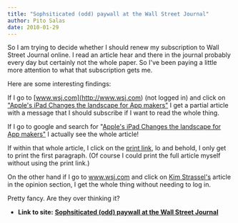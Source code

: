 ```yaml
---
title: "Sophsiticated (odd) paywall at the Wall Street Journal"
author: Pito Salas
date: 2010-01-29
---
```




So I am trying to decide whether I should renew my subscription to Wall Street
Journal online. I read an article hear and there in the journal probably every
day but certainly not the whole paper. So I've been paying a little more
attention to what that subscription gets me.

Here are some interesting findings:

If I go to [www.wsj.com](<http://www.wsj.com>) (not logged in) and click on
["Apple's iPad Changes the landscape for App
makers"](<http://online.wsj.com/article/SB10001424052748704194504575031561969855580.html?mod=WSJ_hpp_LEFTWhatsNewsCollection>)
I get a partial article with a message that I should subscribe if I want to
read the whole thing.

If I go to google and search for "[Apple's iPad Changes the landscape for App
makers"](<http://online.wsj.com/article/SB10001424052748704194504575031561969855580.html?mod=rss_Today%27s_Most_Popular>)
I actually see the whole article!

If within that whole article, I click on the [print
link](<http://online.wsj.com/article/SB10001424052748704194504575031561969855580.html?mod=rss_Today%27s_Most_Popular#printMode>),
lo and behold, I only get to print the first paragraph. (Of course I could
print the full article myself without using the print link.)

On the other hand if I go to www.wsj.com and click on [Kim
Strassel's](<http://online.wsj.com/article/SB10001424052748704878904575031640091592622.html>)
article in the opinion section, I get the whole thing without needing to log
in.

Pretty fancy. Are they over thinking it?


* **Link to site:** **[Sophsiticated (odd) paywall at the Wall Street Journal](None)**
